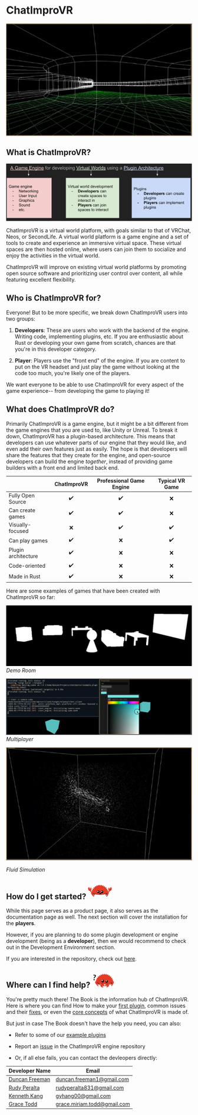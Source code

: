 # ChatImproVR

<img src="images/fz.JPG" width="800">

## What is ChatImproVR?

![visualization_about_chatimprovr](images/chatimprovr_about.png)

ChatImproVR is a virtual world platform, with goals similar to that of VRChat, Neos, or SecondLife. A virtual world platform is a game engine and a set of tools to create and experience an immersive virtual space. These virtual spaces are then hosted online, where users can join them to socialize and enjoy the activities in the virtual world.

ChatImproVR will improve on existing virtual world platforms by promoting open source software and prioritizing user control over content, all while featuring excellent flexibility.

## Who is ChatImproVR for?
Everyone! But to be more specific, we break down ChatImproVR users into two groups:

1. **Developers**: These are users who work with the backend of the engine. Writing code, implementing plugins, etc. If you are enthusiastic about Rust or developing your own game from scratch, chances are that you're in this developer category.

2. **Player**:  Players use the "front end" of the engine. If you are content to put on the VR headset and just play the game without looking at the code too much, you're likely one of the players.

We want everyone to be able to use ChatImproVR for every aspect of the game experience-- from developing the game to playing it!

## What does ChatImproVR do?

Primarily ChatImproVR is a game engine, but it might be a bit different from the game engines that you are used to, like Unity or Unreal. To break it down, ChatImproVR has a plugin-based architecture. This means that developers can use whatever parts of our engine that they would like, and even add their own features just as easily. The hope is that developers will share the features that they create for the engine, and open-source developers can build the engine _together_, instead of providing game builders with a front end and limited back end. 

|                     | ChatImproVR | Professional Game Engine | Typical VR Game |
| ------------------  | :--------:  | :----------------------: | :-------------: |
| Fully Open Source   |      ✔️     | ✔️  | ❌ |
| Can create games    |      ✔️     | ✔️  | ❌ |
| Visually-focused    |      ❌     | ✔️  | ✔️ |
| Can play games      |      ✔️     | ❌  | ✔️ |
| Plugin architecture |      ✔️     | ❌  | ❌ |
| Code-oriented       |      ✔️     | ❌  | ❌ |
| Made in Rust        |      ✔️     | ❌  | ❌ |


Here are some examples of games that have been created with ChatImproVR so far:

![demo_room_rough](images/demo_room_rough.JPG)
_Demo Room_

![cube_example](images/cube_example.JPG)
_Multiplayer_

<img src="images/fluid_sim.JPG" width="800">

_Fluid Simulation_

## How do I get started?   <img src="images/ferris_getting_started.svg" width="65">

While this page serves as a product page, it also serves as the documentation page as well. The next section will cover the installation for the **players**. 

However, if you are planning to do some plugin development or engine development (being as a **developer**), then we would recommend to check out in the Development Environment section.

If you are interested in the repository, check out [here](https://github.com/ChatImproVR/iteration0).

## Where can I find help?   <img src="images/ferris_confused.svg" width="60">

You're pretty much there! The Book is the information hub of ChatImproVR. Here is where you can find How to make your [first plugin](https://chatimprovr.github.io/The-Book/Beginner_Tutorial/beginner_plugin_development_tutorial.html), common issues and their [fixes](https://chatimprovr.github.io/The-Book/common_fixes.html), or even the [core concepts](https://chatimprovr.github.io/The-Book/Core_Concepts/core_concepts.html) of what ChatImproVR is made of.

But just in case The Book doesn't have the help you need, you can also:

* Refer to some of our [example plugins](https://github.com/orgs/ChatImproVR/repositories)

* Report an [issue](https://github.com/ChatImproVR/iteration0/issues) in the ChatImproVR engine repository

* Or, if all else fails, you can contact the devleopers directly:

| Developer Name | Email |
| ----------- | ----------- |
| [Duncan Freeman](https://github.com/Masterchef365) | duncan.freeman1@gmail.com |
| [Rudy Peralta](https://github.com/Exiled1) | rudyperalta831@gmail.com |
| [Kenneth Kang](https://github.com/MrKangs) | gyhang00@gmail.com |
| [Grace Todd](https://github.com/toddgr) | grace.miriam.todd@gmail.com|

